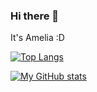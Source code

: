 ### Hi there 👋
It's Amelia :D

[![Top Langs](https://github-readme-stats.vercel.app/api/top-langs/?username=Amelia1110&layout=donut)](https://github.com/Amelia1110/github-readme-stats)

[![My GitHub stats](https://github-readme-stats.vercel.app/api?username=Amelia1110&hide_rank=true)](https://github.com/Amelia1110/github-readme-stats)

<!--
**Amelia1110/Amelia1110** is a ✨ _special_ ✨ repository because its `README.md` (this file) appears on your GitHub profile.

Here are some ideas to get you started:

- 🔭 I’m currently working on ...
- 🌱 I’m currently learning ...
- 👯 I’m looking to collaborate on ...
- 🤔 I’m looking for help with ...
- 💬 Ask me about ...
- 📫 How to reach me: ...
- 😄 Pronouns: ...
- ⚡ Fun fact: ...
-->
